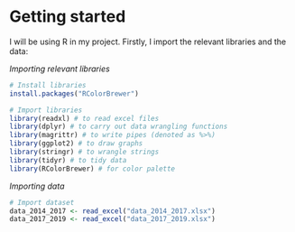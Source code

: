 # Getting started

I will be using R in my project. Firstly, I import the relevant libraries and the data:

_Importing relevant libraries_

```r
# Install libraries
install.packages("RColorBrewer")

# Import libraries
library(readxl) # to read excel files
library(dplyr) # to carry out data wrangling functions
library(magrittr) # to write pipes (denoted as %>%)
library(ggplot2) # to draw graphs
library(stringr) # to wrangle strings
library(tidyr) # to tidy data
library(RColorBrewer) # for color palette
```

_Importing data_

```r
# Import dataset
data_2014_2017 <- read_excel("data_2014_2017.xlsx")
data_2017_2019 <- read_excel("data_2017_2019.xlsx")
```

